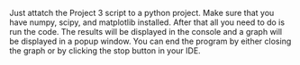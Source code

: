 Just attatch the Project 3 script to a python project. 
Make sure that you have numpy, scipy, and matplotlib installed.
After that all you need to do is run the code.
The results will be displayed in the console and a graph will be displayed in a popup window.
You can end the program by either closing the graph or by clicking the stop button in your IDE.